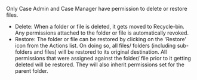 Only Case Admin and Case Manager have permission to delete or restore files.
  * Delete: When a folder or file is deleted, it gets moved to Recycle-bin. Any permissions attached to the folder or file is automatically revoked.
  * Restore: The folder or file can be restored by clicking on the 'Restore' icon from the Actions list. On doing so, all files/ folders (including sub-folders and files) will be restored to its original destination. All permissions that were assigned against the folder/ file prior to it getting deleted will be restored. They will also inherit permissions set for the parent folder. 
